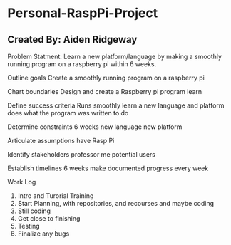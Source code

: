 # Personal-RaspPi-Project
Created By: Aiden Ridgeway
-------------------------------------------------------------------------

Problem Statment: Learn a new platform/language by making a smoothly running program on a raspberry pi within 6 weeks.


Outline goals
  Create a smoothly running program on a raspberry pi
  
Chart boundaries
  Design and create a Raspberry pi program
  learn
  
Define success criteria
  Runs smoothly
  learn a new language and platform
  does what the program was written to do
  
Determine constraints
  6 weeks
  new language
  new platform
  
Articulate assumptions
  have Rasp Pi
  
Identify stakeholders
  professor
  me
  potential users
  
Establish timelines
  6 weeks
  make documented progress every week
  











Work Log

1. Intro and Turorial Training
2. Start Planning, with repositories, and recourses and maybe coding
3. Still coding
4. Get close to finishing
5. Testing 
6. Finalize any bugs
